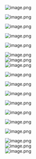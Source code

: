 ![image.png](https://cdn.nlark.com/yuque/0/2020/png/471305/1607389301508-f0b67c64-d1d1-4c02-98fc-b408e8a6f1ac.png#align=left&display=inline&height=594&margin=%5Bobject%20Object%5D&name=image.png&originHeight=594&originWidth=586&size=167389&status=done&style=none&width=586)


![image.png](https://cdn.nlark.com/yuque/0/2020/png/471305/1607389866472-dc2388a5-1fb0-4ca3-90a2-4f7959d8d5ba.png#align=left&display=inline&height=72&margin=%5Bobject%20Object%5D&name=image.png&originHeight=72&originWidth=478&size=53779&status=done&style=none&width=478)


![image.png](https://cdn.nlark.com/yuque/0/2020/png/471305/1607389898074-6025bbc3-e60d-4080-b329-f315ff612167.png#align=left&display=inline&height=212&margin=%5Bobject%20Object%5D&name=image.png&originHeight=212&originWidth=604&size=136907&status=done&style=none&width=604)

![image.png](https://cdn.nlark.com/yuque/0/2020/png/471305/1607389998019-264aab2e-1e59-444c-befe-fc08d2335848.png#align=left&display=inline&height=129&margin=%5Bobject%20Object%5D&name=image.png&originHeight=129&originWidth=588&size=99641&status=done&style=none&width=588)


![image.png](https://cdn.nlark.com/yuque/0/2020/png/471305/1607391520398-4c6e7217-fa3c-4399-8979-8e3346f900fe.png#align=left&display=inline&height=334&margin=%5Bobject%20Object%5D&name=image.png&originHeight=334&originWidth=618&size=121566&status=done&style=none&width=618)



![image.png](https://cdn.nlark.com/yuque/0/2020/png/471305/1607392316869-ff04475f-1d4b-42cb-9c1a-32beab06dca4.png#align=left&display=inline&height=335&margin=%5Bobject%20Object%5D&name=image.png&originHeight=335&originWidth=369&size=89024&status=done&style=none&width=369)<br />![image.png](https://cdn.nlark.com/yuque/0/2020/png/471305/1607392279755-d7c64c4a-c419-4112-96c9-3362f8ecf6b5.png#align=left&display=inline&height=262&margin=%5Bobject%20Object%5D&name=image.png&originHeight=262&originWidth=596&size=130333&status=done&style=none&width=596)<br />![image.png](https://cdn.nlark.com/yuque/0/2020/png/471305/1607393625168-f57de061-e091-42d4-8cb0-60e61d8e7bac.png#align=left&display=inline&height=216&margin=%5Bobject%20Object%5D&name=image.png&originHeight=216&originWidth=595&size=61910&status=done&style=none&width=595)

![image.png](https://cdn.nlark.com/yuque/0/2020/png/471305/1607394639197-7610e0fd-1411-484d-a2e8-615ebbe28d69.png#align=left&display=inline&height=187&margin=%5Bobject%20Object%5D&name=image.png&originHeight=187&originWidth=605&size=78076&status=done&style=none&width=605)

![image.png](https://cdn.nlark.com/yuque/0/2020/png/471305/1607394784632-d026c930-4b40-4bf3-a905-5392c4ee49cb.png#align=left&display=inline&height=96&margin=%5Bobject%20Object%5D&name=image.png&originHeight=96&originWidth=576&size=34214&status=done&style=none&width=576)

![image.png](https://cdn.nlark.com/yuque/0/2020/png/471305/1607394861617-ce928e5f-b519-4da8-9240-d1481213a445.png#align=left&display=inline&height=93&margin=%5Bobject%20Object%5D&name=image.png&originHeight=93&originWidth=582&size=32849&status=done&style=none&width=582)

![image.png](https://cdn.nlark.com/yuque/0/2020/png/471305/1607394911068-21731e76-ed61-47bf-b521-55acac5c3f4f.png#align=left&display=inline&height=77&margin=%5Bobject%20Object%5D&name=image.png&originHeight=77&originWidth=586&size=51507&status=done&style=none&width=586)

![image.png](https://cdn.nlark.com/yuque/0/2020/png/471305/1607394998283-11876784-d85a-4d70-8e7f-be61d9c80f6e.png#align=left&display=inline&height=456&margin=%5Bobject%20Object%5D&name=image.png&originHeight=456&originWidth=762&size=166128&status=done&style=none&width=762)

![image.png](https://cdn.nlark.com/yuque/0/2020/png/471305/1607395318856-6ca89691-9332-41a0-b9b9-0ac6d705b5da.png#align=left&display=inline&height=230&margin=%5Bobject%20Object%5D&name=image.png&originHeight=230&originWidth=595&size=68766&status=done&style=none&width=595)


![image.png](https://cdn.nlark.com/yuque/0/2020/png/471305/1607395554077-66489c05-9d28-4f51-8a0f-ac9e435d537c.png#align=left&display=inline&height=103&margin=%5Bobject%20Object%5D&name=image.png&originHeight=103&originWidth=601&size=52935&status=done&style=none&width=601)

![image.png](https://cdn.nlark.com/yuque/0/2020/png/471305/1607395603753-e34c29a1-55a1-4f50-b719-ccb5ac7da595.png#align=left&display=inline&height=68&margin=%5Bobject%20Object%5D&name=image.png&originHeight=68&originWidth=573&size=23148&status=done&style=none&width=573)<br />![image.png](https://cdn.nlark.com/yuque/0/2020/png/471305/1607395621525-d04ac005-fdd4-48e0-bc16-c09dbfbe55f3.png#align=left&display=inline&height=61&margin=%5Bobject%20Object%5D&name=image.png&originHeight=61&originWidth=585&size=25881&status=done&style=none&width=585)<br />![image.png](https://cdn.nlark.com/yuque/0/2020/png/471305/1607395672483-9aafcb08-fc1f-4e43-b972-354af7f62254.png#align=left&display=inline&height=113&margin=%5Bobject%20Object%5D&name=image.png&originHeight=113&originWidth=598&size=55445&status=done&style=none&width=598)


